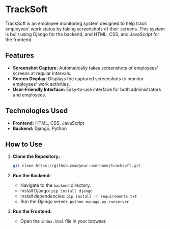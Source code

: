 # TrackSoft

TrackSoft is an employee monitoring system designed to help track employees' work status by taking screenshots of their screens. This system is built using Django for the backend, and HTML, CSS, and JavaScript for the frontend.

## Features

- **Screenshot Capture:** Automatically takes screenshots of employees' screens at regular intervals.
- **Screen Display:** Displays the captured screenshots to monitor employees' work activities.
- **User-Friendly Interface:** Easy-to-use interface for both administrators and employees.

## Technologies Used

- **Frontend:** HTML, CSS, JavaScript
- **Backend:** Django, Python

## How to Use

1. **Clone the Repository:**
   ```bash
   git clone https://github.com/your-username/tracksoft.git
   ```
2. **Run the Backend:**
   - Navigate to the `backend` directory.
   - Install Django: `pip install django`
   - Install dependencies: `pip install -r requirements.txt`
   - Run the Django server: `python manage.py runserver`

3. **Run the Frontend:**
   - Open the `index.html` file in your browser.
